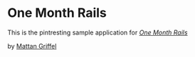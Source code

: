 # One Month Rails

This is the pintresting sample application for [*One Month Rails*](http://onemonthrails.com)

by [Mattan Griffel](http://mattangriffel.com)